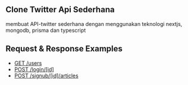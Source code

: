 ## Clone Twitter Api Sederhana 
membuat API-twitter sederhana dengan menggunakan teknologi nextjs, mongodb, prisma dan typescript

## Request & Response Examples

- [GET /users](#get-magazines)
- [POST /login/[id]](#get-magazinesid)
- [POST /signub/[id]/articles](#post-magazinesidarticles)
